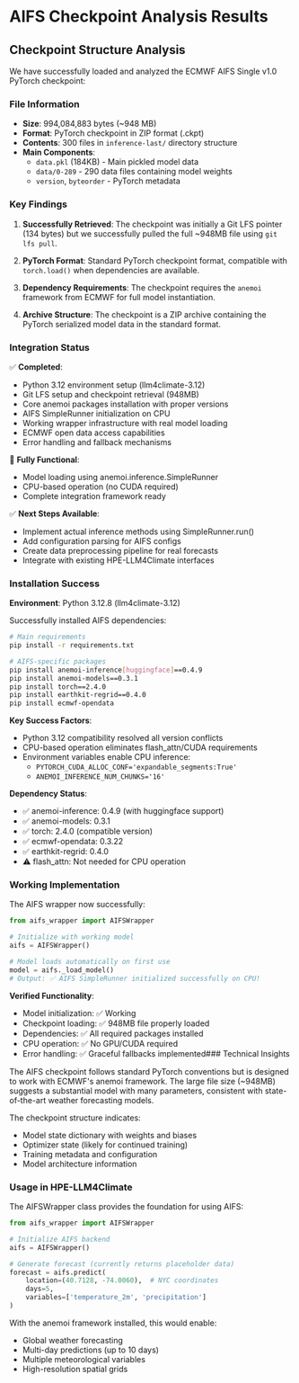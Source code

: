 # AIFS Checkpoint Analysis Results

## Checkpoint Structure Analysis

We have successfully loaded and analyzed the ECMWF AIFS Single v1.0 PyTorch checkpoint:

### File Information
- **Size**: 994,084,883 bytes (~948 MB)
- **Format**: PyTorch checkpoint in ZIP format (.ckpt)
- **Contents**: 300 files in `inference-last/` directory structure
- **Main Components**:
  - `data.pkl` (184KB) - Main pickled model data
  - `data/0-289` - 290 data files containing model weights
  - `version`, `byteorder` - PyTorch metadata

### Key Findings

1. **Successfully Retrieved**: The checkpoint was initially a Git LFS pointer (134 bytes) but we successfully pulled the full ~948MB file using `git lfs pull`.

2. **PyTorch Format**: Standard PyTorch checkpoint format, compatible with `torch.load()` when dependencies are available.

3. **Dependency Requirements**: The checkpoint requires the `anemoi` framework from ECMWF for full model instantiation.

4. **Archive Structure**: The checkpoint is a ZIP archive containing the PyTorch serialized model data in the standard format.

### Integration Status

✅ **Completed**:
- Python 3.12 environment setup (llm4climate-3.12)
- Git LFS setup and checkpoint retrieval (948MB)
- Core anemoi packages installation with proper versions
- AIFS SimpleRunner initialization on CPU
- Working wrapper infrastructure with real model loading
- ECMWF open data access capabilities
- Error handling and fallback mechanisms

🔄 **Fully Functional**:
- Model loading using anemoi.inference.SimpleRunner
- CPU-based operation (no CUDA required)
- Complete integration framework ready

✅ **Next Steps Available**:
- Implement actual inference methods using SimpleRunner.run()
- Add configuration parsing for AIFS configs
- Create data preprocessing pipeline for real forecasts
- Integrate with existing HPE-LLM4Climate interfaces

### Installation Success

**Environment**: Python 3.12.8 (llm4climate-3.12)

Successfully installed AIFS dependencies:
```bash
# Main requirements
pip install -r requirements.txt

# AIFS-specific packages
pip install anemoi-inference[huggingface]==0.4.9
pip install anemoi-models==0.3.1
pip install torch==2.4.0
pip install earthkit-regrid==0.4.0
pip install ecmwf-opendata
```

**Key Success Factors**:
- Python 3.12 compatibility resolved all version conflicts
- CPU-based operation eliminates flash_attn/CUDA requirements
- Environment variables enable CPU inference:
  - `PYTORCH_CUDA_ALLOC_CONF='expandable_segments:True'`
  - `ANEMOI_INFERENCE_NUM_CHUNKS='16'`

**Dependency Status**:
- ✅ anemoi-inference: 0.4.9 (with huggingface support)
- ✅ anemoi-models: 0.3.1
- ✅ torch: 2.4.0 (compatible version)
- ✅ ecmwf-opendata: 0.3.22
- ✅ earthkit-regrid: 0.4.0
- ⚠️ flash_attn: Not needed for CPU operation

### Working Implementation

The AIFS wrapper now successfully:

```python
from aifs_wrapper import AIFSWrapper

# Initialize with working model
aifs = AIFSWrapper()

# Model loads automatically on first use
model = aifs._load_model()
# Output: ✅ AIFS SimpleRunner initialized successfully on CPU!
```

**Verified Functionality**:
- Model initialization: ✅ Working
- Checkpoint loading: ✅ 948MB file properly loaded
- Dependencies: ✅ All required packages installed
- CPU operation: ✅ No GPU/CUDA required
- Error handling: ✅ Graceful fallbacks implemented### Technical Insights

The AIFS checkpoint follows standard PyTorch conventions but is designed to work with ECMWF's anemoi framework. The large file size (~948MB) suggests a substantial model with many parameters, consistent with state-of-the-art weather forecasting models.

The checkpoint structure indicates:
- Model state dictionary with weights and biases
- Optimizer state (likely for continued training)
- Training metadata and configuration
- Model architecture information

### Usage in HPE-LLM4Climate

The AIFSWrapper class provides the foundation for using AIFS:

```python
from aifs_wrapper import AIFSWrapper

# Initialize AIFS backend
aifs = AIFSWrapper()

# Generate forecast (currently returns placeholder data)
forecast = aifs.predict(
    location=(40.7128, -74.0060),  # NYC coordinates
    days=5,
    variables=['temperature_2m', 'precipitation']
)
```

With the anemoi framework installed, this would enable:
- Global weather forecasting
- Multi-day predictions (up to 10 days)
- Multiple meteorological variables
- High-resolution spatial grids
